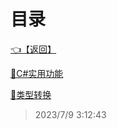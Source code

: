 # 目录  


[👈【返回】](/--目录--/CSharp笔记/--目录--CSharp笔记)  


[📜C#实用功能](/CSharp笔记/C#基础/C#实用功能)  

[📜类型转换](/CSharp笔记/C#基础/类型转换)  







> 2023/7/9 3:12:43
